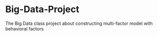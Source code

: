 # Big-Data-Project
The Big Data class project about constructing multi-factor model with behavioral factors
